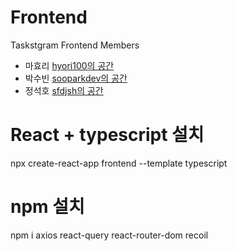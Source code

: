 # Frontend

Taskstgram Frontend Members

- 마효리 [hyori100의 공간](https://github.com/hyori100)
- 박수빈 [sooparkdev의 공간](https://github.com/sooparkdev)
- 정석호 [sfdjsh의 공간](https://github.com/sfdjsh)

# React + typescript 설치
npx create-react-app frontend --template typescript

# npm 설치
npm i axios react-query react-router-dom recoil 
